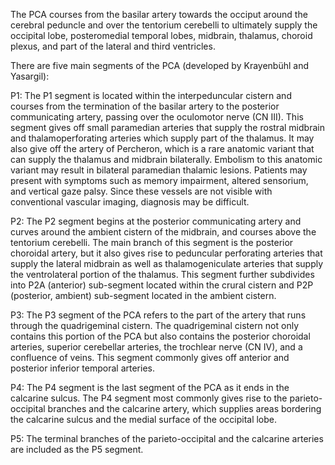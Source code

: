 The PCA courses from the basilar artery towards the occiput around the cerebral peduncle and over the tentorium cerebelli to ultimately supply the occipital lobe, posteromedial temporal lobes, midbrain, thalamus, choroid plexus, and part of the lateral and third ventricles.

There are five main segments of the PCA (developed by Krayenbühl and Yasargil):

P1: The P1 segment is located within the interpeduncular cistern and courses from the termination of the basilar artery to the posterior communicating artery, passing over the oculomotor nerve (CN III). This segment gives off small paramedian arteries that supply the rostral midbrain and thalamoperforating arteries which supply part of the thalamus. It may also give off the artery of Percheron, which is a rare anatomic variant that can supply the thalamus and midbrain bilaterally. Embolism to this anatomic variant may result in bilateral paramedian thalamic lesions. Patients may present with symptoms such as memory impairment, altered sensorium, and vertical gaze palsy. Since these vessels are not visible with conventional vascular imaging, diagnosis may be difficult.

P2: The P2 segment begins at the posterior communicating artery and curves around the ambient cistern of the midbrain, and courses above the tentorium cerebelli. The main branch of this segment is the posterior choroidal artery, but it also gives rise to peduncular perforating arteries that supply the lateral midbrain as well as thalamogeniculate arteries that supply the ventrolateral portion of the thalamus. This segment further subdivides into P2A (anterior) sub-segment located within the crural cistern and P2P (posterior, ambient) sub-segment located in the ambient cistern.

P3: The P3 segment of the PCA refers to the part of the artery that runs through the quadrigeminal cistern. The quadrigeminal cistern not only contains this portion of the PCA but also contains the posterior choroidal arteries, superior cerebellar arteries, the trochlear nerve (CN IV), and a confluence of veins. This segment commonly gives off anterior and posterior inferior temporal arteries.

P4: The P4 segment is the last segment of the PCA as it ends in the calcarine sulcus. The P4 segment most commonly gives rise to the parieto-occipital branches and the calcarine artery, which supplies areas bordering the calcarine sulcus and the medial surface of the occipital lobe.

P5: The terminal branches of the parieto-occipital and the calcarine arteries are included as the P5 segment.